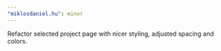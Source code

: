 ```yaml
---
"miklosdaniel.hu": minor
---
```


Refactor selected project page with nicer styling, adjusted spacing and colors.
